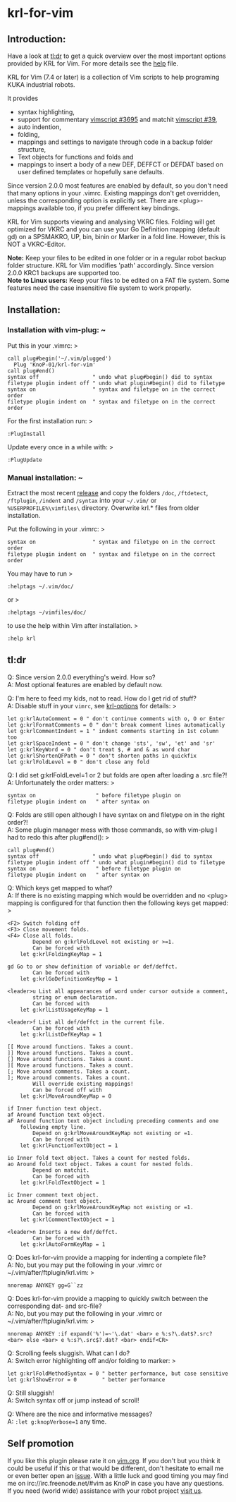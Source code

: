# krl-for-vim

## Introduction:

Have a look at [tl:dr][2] to get a quick overview over the most important
options provided by KRL for Vim. For more details see the [help][3] file.

KRL for Vim (7.4 or later) is a collection of Vim scripts to help programing
KUKA industrial robots. 

It provides
* syntax highlighting,
* support for commentary [vimscript #3695][7] and matchit [vimscript #39][8],
* auto indention,
* folding,
* mappings and settings to navigate through code in a backup folder structure,
* Text objects for functions and folds and
* mappings to insert a body of a new DEF, DEFFCT or DEFDAT based on user 
  defined templates or hopefully sane defaults.

Since version 2.0.0 most features are enabled by default, so you don't need
that many options in your .vimrc. Existing mappings don't get overridden,
unless the corresponding option is explicitly set. There are \<plug\>-mappings
available too, if you prefer different key bindings.

KRL for Vim supports viewing and analysing VKRC files. Folding will get
optimized for VKRC and you can use your Go Definition mapping (default gd) on
a SPSMAKRO, UP, bin, binin or Marker in a fold line. However, this is NOT a
VKRC-Editor.

**Note:** Keep your files to be edited in one folder or in a regular robot
backup folder structure. KRL for Vim modifies 'path' accordingly. Since
version 2.0.0 KRC1 backups are supported too.  
**Note to Linux users:** Keep your files to be edited on a FAT file system. 
Some features need the case insensitive file system to work properly.


## Installation:

### Installation with vim-plug:  ~  
Put this in your .vimrc:  >

    call plug#begin('~/.vim/plugged')
      Plug 'KnoP-01/krl-for-vim'
    call plug#end()
    syntax off                 " undo what plug#begin() did to syntax
    filetype plugin indent off " undo what plugin#begin() did to filetype
    syntax on                  " syntax and filetype on in the correct order
    filetype plugin indent on  " syntax and filetype on in the correct order

For the first installation run: >

    :PlugInstall

Update every once in a while with: >

    :PlugUpdate

### Manual installation:  ~  
Extract the most recent [release][1] and copy the folders 
`/doc`, `/ftdetect`, `/ftplugin`, `/indent` and `/syntax` 
into your `~/.vim/` or `%USERPROFILE%\vimfiles\` directory. 
Overwrite krl.\* files from older installation. 

Put the following in your .vimrc: >

    syntax on                  " syntax and filetype on in the correct order
    filetype plugin indent on  " syntax and filetype on in the correct order

You may have to run >

    :helptags ~/.vim/doc/

or >

    :helptags ~/vimfiles/doc/

to use the help within Vim after installation. >

    :help krl


## tl:dr

Q: Since version 2.0.0 everything's weird. How so?  
A: Most optional features are enabled by default now.  

Q: I'm here to feed my kids, not to read. How do I get rid of stuff?  
A: Disable stuff in your `vimrc`, see [krl-options][6] for details: >

    let g:krlAutoComment = 0 " don't continue comments with o, O or Enter
    let g:krlFormatComments = 0 " don't break comment lines automatically
    let g:krlCommentIndent = 1 " indent comments starting in 1st column too
    let g:krlSpaceIndent = 0 " don't change 'sts', 'sw', 'et' and 'sr'
    let g:krlKeyWord = 0 " don't treat $, # and & as word char
    let g:krlShortenQFPath = 0 " don't shorten paths in quickfix
    let g:krlFoldLevel = 0 " don't close any fold

Q: I did set g:krlFoldLevel=1 or 2 but folds are open after loading a .src
    file?!   
A: Unfortunately the order matters: >

    syntax on                   " before filetype plugin on
    filetype plugin indent on   " after syntax on

Q: Folds are still open although I have syntax on and filetype on in the right order?!  
A: Some plugin manager mess with those commands, so with vim-plug I had to redo this after plug#end(): >

    call plug#end()
    syntax off                 " undo what plug#begin() did to syntax
    filetype plugin indent off " undo what plugin#begin() did to filetype
    syntax on                   " before filetype plugin on
    filetype plugin indent on   " after syntax on

Q: Which keys get mapped to what?  
A: If there is no existing mapping which would be overridden and no \<plug\>
    mapping is configured for that function then the following keys get
    mapped: >

    <F2> Switch folding off
    <F3> Close movement folds.
    <F4> Close all folds.
            Depend on g:krlFoldLevel not existing or >=1.
            Can be forced with
        let g:krlFoldingKeyMap = 1

    gd Go to or show definition of variable or def/deffct.
            Can be forced with
        let g:krlGoDefinitionKeyMap = 1

    <leader>u List all appearances of word under cursor outside a comment,
            string or enum declaration.
            Can be forced with
        let g:krlListUsageKeyMap = 1

    <leader>f List all def/deffct in the current file.
            Can be forced with
        let g:krlListDefKeyMap = 1

    [[ Move around functions. Takes a count.
    ]] Move around functions. Takes a count.
    [] Move around functions. Takes a count.
    ][ Move around functions. Takes a count.
    [; Move around comments. Takes a count.
    ]; Move around comments. Takes a count.
            Will override existing mappings!
            Can be forced off with
        let g:krlMoveAroundKeyMap = 0

    if Inner function text object.
    af Around function text object.
    aF Around function text object including preceding comments and one
        following empty line.
            Depend on g:krlMoveAroundKeyMap not existing or =1.
            Can be forced with
        let g:krlFunctionTextObject = 1

    io Inner fold text object. Takes a count for nested folds.
    ao Around fold text object. Takes a count for nested folds.
            Depend on matchit.
            Can be forced with 
        let g:krlFoldTextObject = 1

    ic Inner comment text object.
    ac Around comment text object.
            Depend on g:krlMoveAroundKeyMap not existing or =1.
            Can be forced with 
        let g:krlCommentTextObject = 1

    <leader>n Inserts a new def/deffct.
            Can be forced with
        let g:krlAutoFormKeyMap = 1

Q: Does krl-for-vim provide a mapping for indenting a complete file?  
A: No, but you may put the following in your .vimrc or
    ~/.vim/after/ftplugin/krl.vim: >

    nnoremap ANYKEY gg=G``zz

Q: Does krl-for-vim provide a mapping to quickly switch between the
    corresponding dat- and src-file?  
A: No, but you may put the following in your .vimrc or
    ~/.vim/after/ftplugin/krl.vim: >

    nnoremap ANYKEY :if expand('%')=~'\.dat' <bar> e %:s?\.dat$?.src? <bar> else <bar> e %:s?\.src$?.dat? <bar> endif<CR>

Q: Scrolling feels sluggish. What can I do?  
A: Switch error highlighting off and/or folding to marker: >

    let g:krlFoldMethodSyntax = 0 " better performance, but case sensitive
    let g:krlShowError = 0        " better performance

Q: Still sluggish!  
A: Switch syntax off or jump instead of scroll!  

Q: Where are the nice and informative messages?  
A: `:let g:knopVerbose=1` any time.  

## Self promotion

If you like this plugin please rate it on [vim.org][4]. If you don't but you
think it could be useful if this or that would be different, don't hesitate to
email me or even better open an [issue][5]. With a little luck and good
timing you may find me on irc://irc.freenode.net/#vim as KnoP in case you have
any questions.  
If you need (world wide) assistance with your robot project [visit us][9].

[1]: https://github.com/KnoP-01/krl-for-vim/releases/latest
[2]: https://github.com/KnoP-01/krl-for-vim#tldr
[3]: https://github.com/KnoP-01/krl-for-vim/blob/master/doc/krl.txt#L190
[4]: https://www.vim.org/scripts/script.php?script_id=5344
[5]: https://github.com/KnoP-01/krl-for-vim/issues
[6]: https://github.com/KnoP-01/krl-for-vim/blob/master/doc/krl.txt#L211
[7]: https://www.vim.org/scripts/script.php?script_id=3695
[8]: https://www.vim.org/scripts/script.php?script_id=39
[9]: http://www.graeff.de
